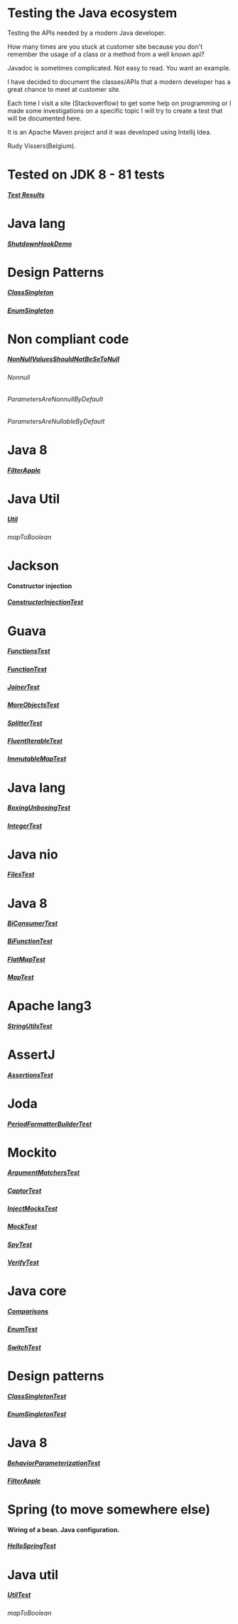 # Testing the Java ecosystem

Testing the APIs needed by a modern Java developer.

How many times are you stuck at customer site because you don't remember the usage of a class or a method from a well known api?

Javadoc is sometimes complicated. Not easy to read. You want an example.

I have decided to document the classes/APIs that a modern developer has a great chance to meet at customer site.

Each time I visit a site (Stackoverflow) to get some help on programming or I made some investigations on a specific topic I will try to create a test that will be documented here.

It is an Apache Maven project and it was developed using Intellij Idea.

Rudy Vissers(Belgium).

# Tested on JDK 8 - 81 tests

##### [Test Results](TestResults-All_in_testing-java.html)

# Java lang

##### [ShutdownHookDemo](src/main/java/api/java/lang/ShutdownHookDemo.java)

# Design Patterns

##### [ClassSingleton](src/main/java/dp/singleton/ClassSingleton.java)
##### [EnumSingleton](src/main/java/dp/singleton/EnumSingleton.java)

# Non compliant code

##### [NonNullValuesShouldNotBeSeToNull](src/main/java/non_compliant_code/NonNullValuesShouldNotBeSeToNull.java)
###### Nonnull
###### ParametersAreNonnullByDefault
###### ParametersAreNullableByDefault

# Java 8

##### [FilterApple](src/main/java/se/behaviorparameterization/FilterApple.java)

# Java Util 

##### [Util](src/main/java/util/Util.java)
###### mapToBoolean

# Jackson

#### Constructor injection

##### [ConstructorInjectionTest](src/test/java/api/com/fasterxml/jackson/ConstructorInjectionTest.java)

# Guava

##### [FunctionsTest](src/test/java/api/com/google/common/base/FunctionsTest.java)
##### [FunctionTest](src/test/java/api/com/google/common/base/FunctionTest.java) 
##### [JoinerTest](src/test/java/api/com/google/common/base/JoinerTest.java)
##### [MoreObjectsTest](src/test/java/api/com/google/common/base/MoreObjectsTest.java)
##### [SplitterTest](src/test/java/api/com/google/common/base/SplitterTest.java)

##### [FluentIterableTest](src/test/java/api/com/google/common/collect/FluentIterableTest.java)
##### [ImmutableMapTest](src/test/java/api/com/google/common/collect/ImmutableMapTest.java)

# Java lang

##### [BoxingUnboxingTest](src/test/java/api/java/lang/BoxingUnboxingTest.java)
##### [IntegerTest](src/test/java/api/java/lang/IntegerTest.java)

# Java nio

##### [FilesTest](src/test/java/api/java/nio/file/FilesTest.java) 

# Java 8

##### [BiConsumerTest](src/test/java/api/java/util/function/BiConsumerTest.java)
##### [BiFunctionTest](src/test/java/api/java/util/function/BiFunctionTest.java)

##### [FlatMapTest](src/test/java/api/java/util/stream/FlatMapTest.java) 

##### [MapTest](src/test/java/api/java/util/MapTest.java)

# Apache lang3

##### [StringUtilsTest](src/test/java/api/org/apache/commons/lang3/StringUtilsTest.java)

# AssertJ

##### [AssertionsTest](src/test/java/api/org/assertj/core/api/AssertionsTest.java)

# Joda

##### [PeriodFormatterBuilderTest](src/test/java/api/org/joda/time/format/PeriodFormatterBuilderTest.java)

# Mockito

##### [ArgumentMatchersTest](src/test/java/api/org/mockito/ArgumentMatchersTest.java)
##### [CaptorTest](src/test/java/api/org/mockito/CaptorTest.java)
##### [InjectMocksTest](src/test/java/api/org/mockito/InjectMocksTest.java)
##### [MockTest](src/test/java/api/org/mockito/MockTest.java)
##### [SpyTest](src/test/java/api/org/mockito/SpyTest.java)
##### [VerifyTest](src/test/java/api/org/mockito/VerifyTest.java)

# Java core

##### [Comparisons](src/test/java/core/Comparisons.java)

##### [EnumTest](src/test/java/api/java/core/EnumTest.java)

##### [SwitchTest](src/test/java/api/java/core/SwitchTest.java)

# Design patterns

##### [ClassSingletonTest](src/test/java/dp/singleton/ClassSingletonTest.java)
##### [EnumSingletonTest](src/test/java/dp/singleton/EnumSingletonTest.java)

# Java 8

##### [BehaviorParameterizationTest](src/test/java/se/behaviorparameterization/BehaviorParameterizationTest.java)
##### [FilterApple](src/main/java/se/behaviorparameterization/FilterApple.java)

# Spring (to move somewhere else)

#### Wiring of a bean. Java configuration.
##### [HelloSpringTest](src/test/java/springframework/HelloSpringTest.java)

# Java util
 
##### [UtilTest](src/test/java/util/UtilTest.java)
###### mapToBoolean

